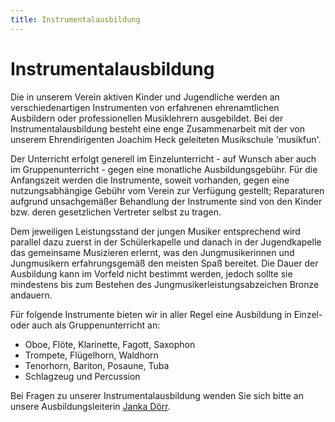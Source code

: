 ```yaml
---
title: Instrumentalausbildung
---
```


Instrumentalausbildung
======================

Die in unserem Verein aktiven Kinder und Jugendliche werden an verschiedenartigen Instrumenten von erfahrenen ehrenamtlichen Ausbildern oder professionellen Musiklehrern ausgebildet. Bei der Instrumentalausbildung besteht eine enge Zusammenarbeit mit der von unserem Ehrendirigenten Joachim Heck geleiteten Musikschule 'musikfun'.

Der Unterricht erfolgt generell im Einzelunterricht - auf Wunsch aber auch im Gruppenunterricht - gegen eine monatliche Ausbildungsgebühr. Für die Anfangszeit werden die Instrumente, soweit vorhanden, gegen eine nutzungsabhängige Gebühr vom Verein zur Verfügung gestellt; Reparaturen aufgrund unsachgemäßer Behandlung der Instrumente sind von den Kinder bzw. deren gesetzlichen Vertreter selbst zu tragen.

Dem jeweiligen Leistungsstand der jungen Musiker entsprechend wird parallel dazu zuerst in der Schülerkapelle und danach in der Jugendkapelle das gemeinsame Musizieren erlernt, was den Jungmusikerinnen und Jungmusikern erfahrungsgemäß den meisten Spaß bereitet. Die Dauer der Ausbildung kann im Vorfeld nicht bestimmt werden, jedoch sollte sie mindestens bis zum Bestehen des Jungmusikerleistungsabzeichen Bronze andauern.

Für folgende Instrumente bieten wir in aller Regel eine Ausbildung in Einzel- oder auch als Gruppenunterricht an: 

 - Oboe, Flöte, Klarinette, Fagott, Saxophon
 - Trompete, Flügelhorn, Waldhorn 
 - Tenorhorn, Bariton, Posaune, Tuba
 - Schlagzeug und Percussion

Bei Fragen zu unserer Instrumentalausbildung wenden Sie sich bitte an unsere Ausbildungsleiterin [Janka Dörr](/kontakt/).
